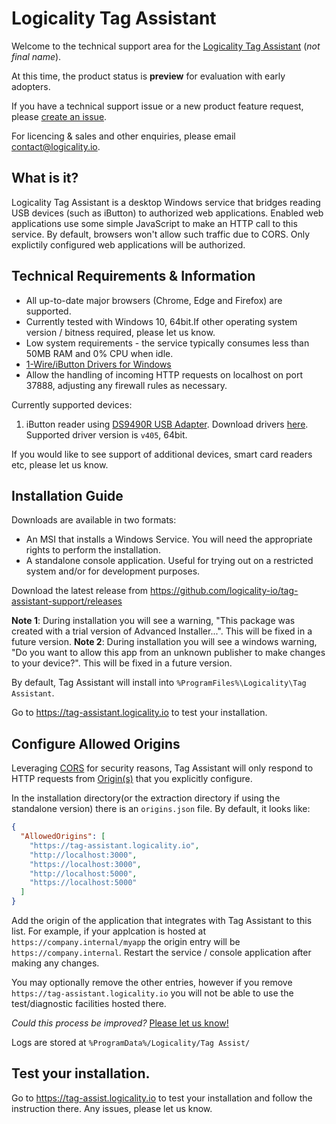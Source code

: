 # Logicality Tag Assistant

Welcome to the technical support area for the [Logicality Tag Assistant](https://tag-assistant.logicality.io) (_not final name_).

At this time, the product status is **preview** for evaluation with early adopters.

If you have a technical support issue or a new product feature request, please [create an issue](https://github.com/logicality-io/tag-assistant-support/issues/new).

For licencing & sales and other enquiries, please email contact@logicality.io.

## What is it?

Logicality Tag Assistant is a desktop Windows service that bridges reading USB devices (such as iButton) to authorized web applications. Enabled web
applications use some simple JavaScript to make an HTTP call to this service. By default, browsers won't allow such traffic due to CORS. Only explictily configured
web applications will be authorized.

## Technical Requirements & Information

- All up-to-date major browsers (Chrome, Edge and Firefox) are supported.
- Currently tested with Windows 10, 64bit.If other operating system version / bitness required, please let us know.
- Low system requirements - the service typically consumes less than 50MB RAM and 0% CPU when idle.
- [1-Wire/iButton Drivers for Windows](https://www.maximintegrated.com/en/products/ibutton-one-wire/one-wire/software-tools/drivers/download-1-wire-ibutton-drivers-for-windows.html)
- Allow the handling of incoming HTTP requests on localhost on port 37888, adjusting any firewall rules as necessary.

Currently supported devices:

1. iButton reader using [DS9490R USB Adapter](https://www.maximintegrated.com/en/products/ibutton-one-wire/ibutton/DS9490R.html). Download drivers [here](https://www.maximintegrated.com/en/products/ibutton-one-wire/one-wire/software-tools/drivers/download-1-wire-ibutton-drivers-for-windows.html). Supported driver version is `v405`, 64bit.

If you would like to see support of additional devices, smart card readers etc, please let us know.

## Installation Guide

Downloads are available in two formats:

- An MSI that installs a Windows Service. You will need the appropriate rights to perform the installation.
- A standalone console application. Useful for trying out on a restricted system and/or for development purposes.
  
Download the latest release from https://github.com/logicality-io/tag-assistant-support/releases

**Note 1**: During installation you will see a warning, "This package was created with a trial version of Advanced Installer...". This will be fixed
in a future version.
**Note 2**: During installation you will see a windows warning, "Do you want to allow this app from an unknown publisher to make changes to your device?". This will be fixed
in a future version.

By default, Tag Assistant will install into `%ProgramFiles%\Logicality\Tag Assistant`.

Go to https://tag-assistant.logicality.io to test your installation.

## Configure Allowed Origins

Leveraging [CORS](https://en.wikipedia.org/wiki/Cross-origin_resource_sharing) for security reasons, Tag Assistant will only respond to
HTTP requests from [Origin(s)](https://developer.mozilla.org/en-US/docs/Web/HTTP/Headers/Origin) that you explicitly configure.

In the installation directory(or the extraction directory if using the standalone version) there is an `origins.json` file. 
By default, it looks like:

```json
{
  "AllowedOrigins": [
    "https://tag-assistant.logicality.io",
    "http://localhost:3000",
    "https://localhost:3000",
    "http://localhost:5000",
    "https://localhost:5000"
  ]
}
```

Add the origin of the application that integrates with Tag Assistant to this list. For example, if your applcation is hosted
at `https://company.internal/myapp` the origin entry will be `https://company.internal`. Restart the service / console application 
after making any changes. 

You may optionally remove the other entries, however if you remove `https://tag-assistant.logicality.io`
you will not be able to use the test/diagnostic facilities hosted there. 

_Could this process be improved?_ [Please let us know!](https://github.com/logicality-io/tag-assistant-support/issues/new)

Logs are stored at `%ProgramData%/Logicality/Tag Assist/`

## Test your installation.

Go to https://tag-assist.logicality.io to test your installation and follow the instruction there. Any issues, please let us know.
